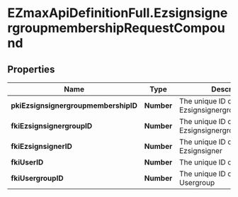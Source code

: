 # EZmaxApiDefinitionFull.EzsignsignergroupmembershipRequestCompound

## Properties

Name | Type | Description | Notes
------------ | ------------- | ------------- | -------------
**pkiEzsignsignergroupmembershipID** | **Number** | The unique ID of the Ezsignsignergroupmembership | [optional] 
**fkiEzsignsignergroupID** | **Number** | The unique ID of the Ezsignsignergroup | 
**fkiEzsignsignerID** | **Number** | The unique ID of the Ezsignsigner | 
**fkiUserID** | **Number** | The unique ID of the User | 
**fkiUsergroupID** | **Number** | The unique ID of the Usergroup | 


